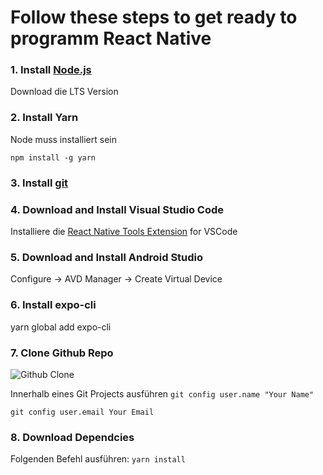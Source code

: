 # Follow these steps to get ready to programm React Native
### 1. Install [Node.js](https://nodejs.org/en/)
Download die LTS Version 
### 2. Install Yarn
Node muss installiert sein

`npm install -g yarn`
### 3. Install [git](https://git-scm.com/downloads)
### 4. Download and Install Visual Studio Code
Installiere die [React Native Tools Extension](https://marketplace.visualstudio.com/items?itemName=msjsdiag.vscode-react-native) for VSCode
### 5. Download and Install Android Studio
Configure -> AVD Manager -> Create Virtual Device
### 6. Install expo-cli
yarn global add expo-cli
### 7. Clone Github Repo
![Github Clone](https://code.visualstudio.com/assets/docs/editor/github/clone-from-github.gif)

Innerhalb eines Git Projects ausführen
`git config user.name "Your Name"`

`git config user.email Your Email`

### 8. Download Dependcies
Folgenden Befehl ausführen:
`yarn install`
